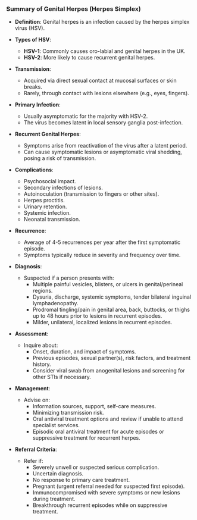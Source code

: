 ### Summary of Genital Herpes (Herpes Simplex)

- **Definition**: Genital herpes is an infection caused by the herpes simplex virus (HSV).
  
- **Types of HSV**:
  - **HSV-1**: Commonly causes oro-labial and genital herpes in the UK.
  - **HSV-2**: More likely to cause recurrent genital herpes.

- **Transmission**:
  - Acquired via direct sexual contact at mucosal surfaces or skin breaks.
  - Rarely, through contact with lesions elsewhere (e.g., eyes, fingers).

- **Primary Infection**:
  - Usually asymptomatic for the majority with HSV-2.
  - The virus becomes latent in local sensory ganglia post-infection.

- **Recurrent Genital Herpes**:
  - Symptoms arise from reactivation of the virus after a latent period.
  - Can cause symptomatic lesions or asymptomatic viral shedding, posing a risk of transmission.

- **Complications**:
  - Psychosocial impact.
  - Secondary infections of lesions.
  - Autoinoculation (transmission to fingers or other sites).
  - Herpes proctitis.
  - Urinary retention.
  - Systemic infection.
  - Neonatal transmission.

- **Recurrence**:
  - Average of 4-5 recurrences per year after the first symptomatic episode.
  - Symptoms typically reduce in severity and frequency over time.

- **Diagnosis**:
  - Suspected if a person presents with:
    - Multiple painful vesicles, blisters, or ulcers in genital/perineal regions.
    - Dysuria, discharge, systemic symptoms, tender bilateral inguinal lymphadenopathy.
    - Prodromal tingling/pain in genital area, back, buttocks, or thighs up to 48 hours prior to lesions in recurrent episodes.
    - Milder, unilateral, localized lesions in recurrent episodes.

- **Assessment**:
  - Inquire about:
    - Onset, duration, and impact of symptoms.
    - Previous episodes, sexual partner(s), risk factors, and treatment history.
    - Consider viral swab from anogenital lesions and screening for other STIs if necessary.

- **Management**:
  - Advise on:
    - Information sources, support, self-care measures.
    - Minimizing transmission risk.
    - Oral antiviral treatment options and review if unable to attend specialist services.
    - Episodic oral antiviral treatment for acute episodes or suppressive treatment for recurrent herpes.
  
- **Referral Criteria**:
  - Refer if:
    - Severely unwell or suspected serious complication.
    - Uncertain diagnosis.
    - No response to primary care treatment.
    - Pregnant (urgent referral needed for suspected first episode).
    - Immunocompromised with severe symptoms or new lesions during treatment.
    - Breakthrough recurrent episodes while on suppressive treatment.
